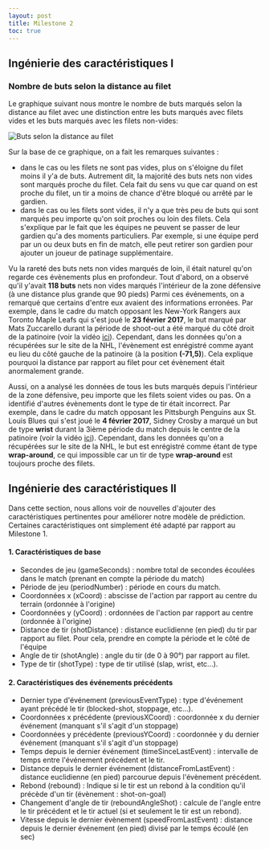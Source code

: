 ```yaml
---
layout: post
title: Milestone 2
toc: true
---
```


## Ingénierie des caractéristiques I

### Nombre de buts selon la distance au filet

Le graphique suivant nous montre le nombre de buts marqués selon la distance au filet avec une
distinction entre les buts marqués avec filets vides et les buts marqués avec les filets non-vides:

![Buts selon la distance au filet](/public/goals_by_distance_milestone2.png)

Sur la base de ce graphique, on a fait les remarques suivantes :

- dans le cas ou les filets ne sont pas vides, plus on s'éloigne du filet moins il y'a de buts.
  Autrement dit, la majorité des buts nets non vides sont marqués proche du filet. Cela fait du sens vu que
  car quand on est proche du filet, un tir a moins de chance d'être bloqué ou arrêté par le gardien.
- dans le cas ou les filets sont vides, il n'y a que très peu de buts qui sont marqués peu importe
  qu'on soit proches ou loin des filets. Cela s'explique par le fait que les équipes ne peuvent se passer de leur
  gardien
  qu'a des moments particuliers. Par exemple, si une équipe perd par un ou deux buts en fin de match,
  elle peut retirer son gardien pour ajouter un joueur de patinage supplémentaire.

Vu la rareté des buts nets non vides marqués de loin, il était naturel qu'on regarde ces évènements plus en profondeur.
Tout d'abord, on a observé qu'il y'avait **118 buts** nets non vides marqués l'intérieur de la zone défensive (à une
distance plus grande que 90 pieds)
Parmi ces événements, on a remarqué que certains d'entre eux avaient des informations erronées.
Par exemple, dans le cadre du match opposant les New-York Rangers aux Toronto Maple Leafs qui s'est joué le **23 février
2017**, le but
marqué par Mats Zuccarello durant la période de shoot-out a été marqué du côté droit de la patinoire (voir la
vidéo [ici](https://www.youtube.com/watch?v=lM6JXVW0-YY)). Cependant,
dans les données qu'on a récupérées sur le site de la NHL, l'évènement est enrégistré comme ayant eu lieu du côté gauche
de la patinoire (à la position **(-71,5)**). Cela explique
pourquoi la distance par rapport au filet pour cet évènement était anormalement grande.

Aussi, on a analysé les données de tous les buts marqués depuis l'intérieur de la zone défensive, peu importe que les
filets soient
vides ou pas. On a identifié d'autres évènements dont le type de tir était incorrect.
Par exemple, dans le cadre du match opposant les Pittsburgh Penguins aux St. Louis Blues qui s'est joué le **4 février
2017**,
Sidney Crosby a marqué un but de type **wrist** durant la 3ième période du match depuis le centre de la patinoire (voir
la vidéo [ici](https://www.youtube.com/watch?v=CHcbWHyRDbE)). Cependant,
dans les données qu'on a récupérées sur le site de la NHL, le but est enrégistré comme étant de type **wrap-around**, ce
qui impossible car un tir de type **wrap-around** est toujours proche des filets.

## Ingénierie des caractéristiques II

Dans cette section, nous allons voir de nouvelles d'ajouter des caractéristiques pertinentes pour améliorer notre modèle de
prédiction.
Certaines caractéristiques ont simplement été adapté par rapport au Milestone 1.

#### 1. Caractéristiques de base

- Secondes de jeu (gameSeconds) : nombre total de secondes écoulées dans le match (prenant en compte la période du
  match)
- Période de jeu (periodNumber) : période en cours du match.
- Coordonnées x (xCoord) : abscisse de l'action par rapport au centre du terrain (ordonnée à l'origine)
- Coordonnées y (yCoord) : ordonnées de l'action par rapport au centre (ordonnée à l'origine)
- Distance de tir (shotDistance) : distance euclidienne (en pied) du tir par rapport au filet.
  Pour cela, prendre en compte la période et le côté de l'équipe
- Angle de tir (shotAngle) : angle du tir (de 0 à 90°) par rapport au filet.
- Type de tir (shotType) : type de tir utilisé (slap, wrist, etc...).

#### 2. Caractéristiques des événements précédents

- Dernier type d'événement (previousEventType) : type d'événement ayant précédé le tir (blocked-shot, stoppage, etc...).
- Coordonnées x précédente (previousXCoord) : coordonnée x du dernier événement (manquant s'il s'agit d'un stoppage)
- Coordonnées y précédente (previousYCoord) : coordonnée y du dernier événement (manquant s'il s'agit d'un stoppage)
- Temps depuis le dernier événement (timeSinceLastEvent) : intervalle de temps entre l'événement précédent et le tir.
- Distance depuis le dernier événement (distanceFromLastEvent) : distance euclidienne (en pied) parcourue depuis
  l'évènement précédent.
- Rebond (rebound) : Indique si le tir est un rebond à la condition qu'il précède d'un tir (évènement : shot-on-goal)
- Changement d'angle de tir (reboundAngleShot) : calcule de l'angle entre le tir précédent et le tir actuel (si et
  seulement le tir est un rebond).
- Vitesse depuis le dernier évènement (speedFromLastEvent) : distance depuis le dernier événement (en pied) divisé par le temps écoulé (en
  sec)
